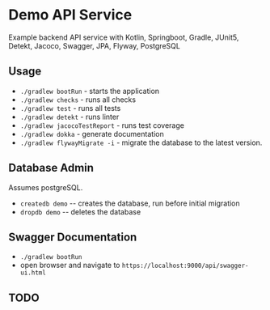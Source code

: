 # Demo API Service

Example backend API service with Kotlin, Springboot, Gradle, JUnit5, Detekt, Jacoco, Swagger, JPA, Flyway, PostgreSQL

## Usage

* `./gradlew bootRun` - starts the application
* `./gradlew checks` - runs all checks
* `./gradlew test` - runs all tests
* `./gradlew detekt` - runs linter
* `./gradlew jacocoTestReport` - runs test coverage
* `./gradlew dokka` - generate documentation
* `./gradlew flywayMigrate -i` - migrate the database to the latest version.

## Database Admin

Assumes postgreSQL.

* `createdb demo` -- creates the database, run before initial migration
* `dropdb demo` -- deletes the database

## Swagger Documentation

* `./gradlew bootRun`
* open browser and navigate to `https://localhost:9000/api/swagger-ui.html`

## TODO

